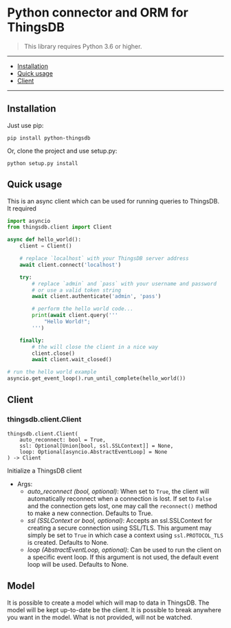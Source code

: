 # Python connector and ORM for ThingsDB

> This library requires Python 3.6 or higher.

---------------------------------------
  * [Installation](#installation)
  * [Quick usage](#quick-usage)
  * [Client](#client)

---------------------------------------

## Installation

Just use pip:

```
pip install python-thingsdb
```

Or, clone the project and use setup.py:

```
python setup.py install
```

## Quick usage

This is an async client which can be used for running queries to ThingsDB.
It required

```python
import asyncio
from thingsdb.client import Client

async def hello_world():
    client = Client()

    # replace `localhost` with your ThingsDB server address
    await client.connect('localhost')

    try:
        # replace `admin` and `pass` with your username and password
        # or use a valid token string
        await client.authenticate('admin', 'pass')

        # perform the hello world code...
        print(await client.query('''
            "Hello World!";
        ''')

    finally:
        # the will close the client in a nice way
        client.close()
        await client.wait_closed()

# run the hello world example
asyncio.get_event_loop().run_until_complete(hello_world())
```


## Client

### thingsdb.client.Client 

```python3
thingsdb.client.Client(
    auto_reconnect: bool = True, 
    ssl: Optional[Union[bool, ssl.SSLContext]] = None, 
    loop: Optional[asyncio.AbstractEventLoop] = None
) -> Client
```
Initialize a ThingsDB client

- Args:
    - *auto_reconnect (bool, optional)*:
        When set to `True`, the client will automatically
        reconnect when a connection is lost. If set to `False` and the
        connection gets lost, one may call the `reconnect()` method to
        make a new connection. Defaults to True.
    - *ssl (SSLContext or bool, optional)*:
        Accepts an ssl.SSLContext for creating a secure connection
        using SSL/TLS. This argument may simply be set to `True` in
        which case a context using `ssl.PROTOCOL_TLS` is created.
        Defaults to None.
    - *loop (AbstractEventLoop, optional)*:
        Can be used to run the client on a specific event loop.
        If this argument is not used, the default event loop will be
        used. Defaults to None.


## Model

It is possible to create a model which will map to data in ThingsDB.
The model will be kept up-to-date be the client. It is possible to break
anywhere you want in the model. What is not provided, will not be watched.



